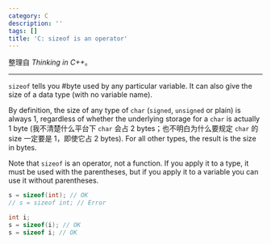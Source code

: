 ```yaml
---
category: C
description: ''
tags: []
title: 'C: sizeof is an operator'
---
```


整理自 _Thinking in C++_。

-----

`sizeof` tells you #byte used by any particular variable. It can also give the size of a data type (with no variable name).

By definition, the size of any type of `char` (`signed`, `unsigned` or plain) is always 1, regardless of whether the underlying storage for a `char` is actually 1 byte (我不清楚什么平台下 `char` 会占 2 bytes；也不明白为什么要规定 `char` 的 size 一定要是 1，即使它占 2 bytes). For all other types, the result is the size in bytes.

Note that `sizeof` is an operator, not a function. If you apply it to a type, it must be used with the parentheses, but if you apply it to a variable you can use it without parentheses.

```cpp
s = sizeof(int); // OK
// s = sizeof int; // Error

int i;
s = sizeof(i); // OK
s = sizeof i; // OK
```